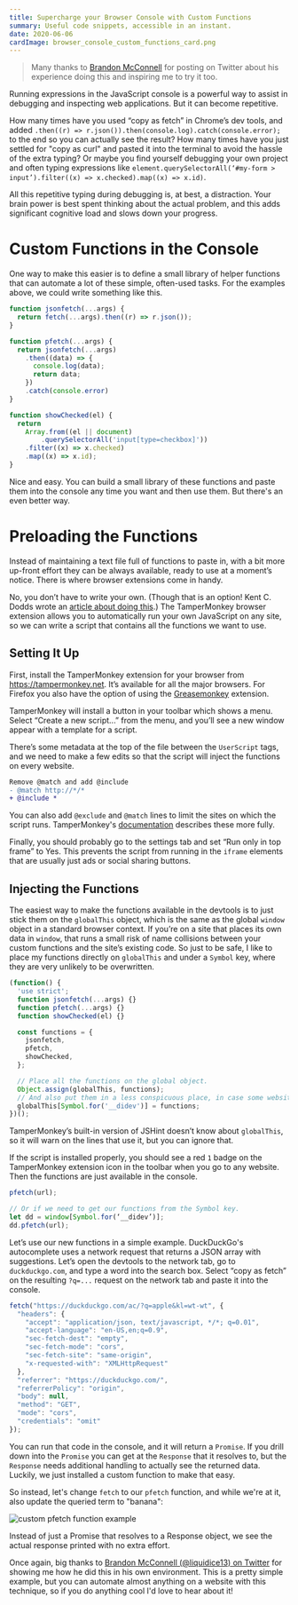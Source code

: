 ```yaml
---
title: Supercharge your Browser Console with Custom Functions
summary: Useful code snippets, accessible in an instant.
date: 2020-06-06
cardImage: browser_console_custom_functions_card.png
---
```


> Many thanks to [Brandon McConnell](https://twitter.com/liquidice13) for posting on Twitter about his experience doing this and inspiring me to try it too.

Running expressions in the JavaScript console is a powerful way to assist in debugging and inspecting web applications. But it can become repetitive.

How many times have you used “copy as fetch” in Chrome’s dev tools, and added `.then((r) => r.json()).then(console.log).catch(console.error);` to the end so you can actually see the result?  How many times have you just settled for "copy as curl" and pasted it into the terminal to avoid the hassle of the extra typing? Or maybe you find yourself debugging your own project and often typing expressions like `element.querySelectorAll(‘#my-form > input’).filter((x) => x.checked).map((x) => x.id)`.

All this repetitive typing during debugging is, at best, a distraction. Your brain power is best spent thinking about the actual problem, and this adds significant cognitive load and slows down your progress.

# Custom Functions in the Console

One way to make this easier is to define a small library of helper functions that can automate a lot of these simple, often-used tasks. For the examples above, we could write something like this.

```js
function jsonfetch(...args) {
  return fetch(...args).then((r) => r.json());
}

function pfetch(...args) {
  return jsonfetch(...args)
    .then((data) => {
      console.log(data);
      return data;
    })
    .catch(console.error)
}

function showChecked(el) {
  return
    Array.from((el || document)
        .querySelectorAll('input[type=checkbox]'))
    .filter((x) => x.checked)
    .map((x) => x.id);
}

```

Nice and easy. You can build a small library of these functions and paste them into the console any time you want and then use them. But there's an even better way.

# Preloading the Functions

Instead of maintaining a text file full of functions to paste in, with a bit more up-front effort they can be always available, ready to use at a moment’s notice. There is where browser extensions come in handy.

No, you don’t have to write your own. (Though that is an option! Kent C. Dodds wrote an [article about doing this](https://kentcdodds.com/blog/make-your-own-dev-tools).) The TamperMonkey browser extension allows you to automatically run your own JavaScript on any site, so we can write a script that contains all the functions we want to use.

## Setting It Up
First, install the TamperMonkey extension for your browser from https://tampermonkey.net. It’s available for all the major browsers. For Firefox you also have the option of using the [Greasemonkey](https://addons.mozilla.org/en-US/firefox/addon/greasemonkey/) extension.

TamperMonkey will install a button in your toolbar which shows a menu. Select “Create a new script...” from the menu, and you’ll see a new window appear with a template for a script.

There’s some metadata at the top of the file between the `UserScript` tags, and we need to make a few edits so that the script will inject the functions on every website.

```diff
Remove @match and add @include
- @match http://*/*
+ @include *
```

You can also add `@exclude` and `@match` lines to limit the sites on which the script runs. TamperMonkey's [documentation](https://www.tampermonkey.net/documentation.php) describes these more fully.

Finally, you should probably go to the settings tab and set “Run only in top frame” to Yes. This prevents the script from running in the `iframe` elements that are usually just ads or social sharing buttons.

## Injecting the Functions

The easiest way to make the functions available in the devtools is to just stick them on the `globalThis` object, which is the same as the global `window` object in a standard browser context. If you’re on a site that places its own data in `window`, that runs a small risk of name collisions between your custom functions and the site’s existing code. So just to be safe, I like to place my functions directly on `globalThis` and under a `Symbol` key, where they are very unlikely to be overwritten.

```js
(function() {
  'use strict';
  function jsonfetch(...args) {}
  function pfetch(...args) {}
  function showChecked(el) {}

  const functions = {
    jsonfetch,
    pfetch,
    showChecked,
  };

  // Place all the functions on the global object.
  Object.assign(globalThis, functions);
  // And also put them in a less conspicuous place, in case some website overwrites one of my functions.
  globalThis[Symbol.for('__didev')] = functions;
})();
```

TamperMonkey’s built-in version of JSHint doesn’t know about `globalThis`, so it will warn on the lines that use it, but you can ignore that.

If the script is installed properly, you should see a red `1` badge on the TamperMonkey extension icon in the toolbar when you go to any website. Then the functions are just available in the console.

```js
pfetch(url);

// Or if we need to get our functions from the Symbol key.
let dd = window[Symbol.for(‘__didev’)];
dd.pfetch(url);
```

Let’s use our new functions in a simple example. DuckDuckGo's autocomplete uses a network request that returns a JSON array with suggestions. Let’s open the devtools to the network tab, go to `duckduckgo.com`, and type a word into the search box. Select “copy as fetch” on the resulting `?q=...` request on the network tab and paste it into the console.

```js
fetch("https://duckduckgo.com/ac/?q=apple&kl=wt-wt", {
  "headers": {
    "accept": "application/json, text/javascript, */*; q=0.01",
    "accept-language": "en-US,en;q=0.9",
    "sec-fetch-dest": "empty",
    "sec-fetch-mode": "cors",
    "sec-fetch-site": "same-origin",
    "x-requested-with": "XMLHttpRequest"
  },
  "referrer": "https://duckduckgo.com/",
  "referrerPolicy": "origin",
  "body": null,
  "method": "GET",
  "mode": "cors",
  "credentials": "omit"
});
```

You can run that code in the console, and it will return a `Promise`. If you drill down into the `Promise` you can get at the `Response` that it resolves to, but the `Response` needs additional handling to actually see the returned data. Luckily, we just installed a custom function to make that easy.

So instead, let's change `fetch` to our `pfetch` function, and while we're at it, also update the queried term to "banana":

![custom pfetch function example](pfetch.png)

Instead of just a Promise that resolves to a Response object, we see the actual response printed with no extra effort.

Once again, big thanks to [Brandon McConnell (@liquidice13) on Twitter](https://twitter.com/liquidice13) for showing me how he did this in his own environment. This is a pretty simple example, but you can automate almost anything on a website with this technique, so if you do anything cool I'd love to hear about it!
